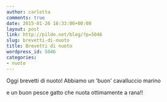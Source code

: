 ```yaml
---
author: carlotta
comments: true
date: 2015-01-26 16:33:00+00:00
layout: post
link: http://pilde.net/blog/?p=5046
slug: brevetti-di-nuoto
title: Brevetti di nuoto
wordpress_id: 5046
categories:
- nuoto
---
```


Oggi brevetti di nuoto! 
Abbiamo un 'buon' cavalluccio marino 



e un buon pesce gatto che nuota ottimamente a rana!!


